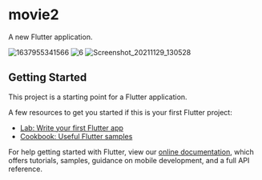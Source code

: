 # movie2

A new Flutter application.

![1637955341566](https://user-images.githubusercontent.com/75145283/143845015-f02358df-d7c7-4313-88a3-f306e6e0ef19.png)
![6](https://user-images.githubusercontent.com/75145283/143845054-77631449-7b67-4cf5-8bba-84b3e4e9da9b.jpg)
![Screenshot_20211129_130528](https://user-images.githubusercontent.com/75145283/143845073-215c28b1-8664-48b0-ae23-4832c2b67ecc.png)



## Getting Started

This project is a starting point for a Flutter application.

A few resources to get you started if this is your first Flutter project:

- [Lab: Write your first Flutter app](https://flutter.dev/docs/get-started/codelab)
- [Cookbook: Useful Flutter samples](https://flutter.dev/docs/cookbook)

For help getting started with Flutter, view our
[online documentation](https://flutter.dev/docs), which offers tutorials,
samples, guidance on mobile development, and a full API reference.
